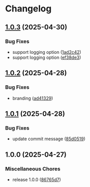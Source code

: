 # Changelog

## [1.0.3](https://github.com/rust-mcp-stack/mcp-discovery-action/compare/v1.0.2...v1.0.3) (2025-04-30)


### Bug Fixes

* support logging option ([1ad2c42](https://github.com/rust-mcp-stack/mcp-discovery-action/commit/1ad2c4233de31a46717c726c2978fbcc270f5eef))
* support logging option ([ef38de3](https://github.com/rust-mcp-stack/mcp-discovery-action/commit/ef38de3146cbe46e72a0856f2dbd07a62962a763))

## [1.0.2](https://github.com/rust-mcp-stack/mcp-discovery-action/compare/v1.0.1...v1.0.2) (2025-04-28)


### Bug Fixes

* branding ([ad41329](https://github.com/rust-mcp-stack/mcp-discovery-action/commit/ad41329c38b1db9963630089b1d97b12750b21e5))

## [1.0.1](https://github.com/rust-mcp-stack/mcp-discovery-action/compare/v1.0.0...v1.0.1) (2025-04-28)


### Bug Fixes

* update commit message ([85d0519](https://github.com/rust-mcp-stack/mcp-discovery-action/commit/85d051977c41dcd86040eafe6bfe6c3ea0c1d6e9))

## 1.0.0 (2025-04-27)


### Miscellaneous Chores

* release 1.0.0 ([86765d7](https://github.com/rust-mcp-stack/mcp-discovery-action/commit/86765d73df446bad6ca427fd010ea78e42a87e83))
